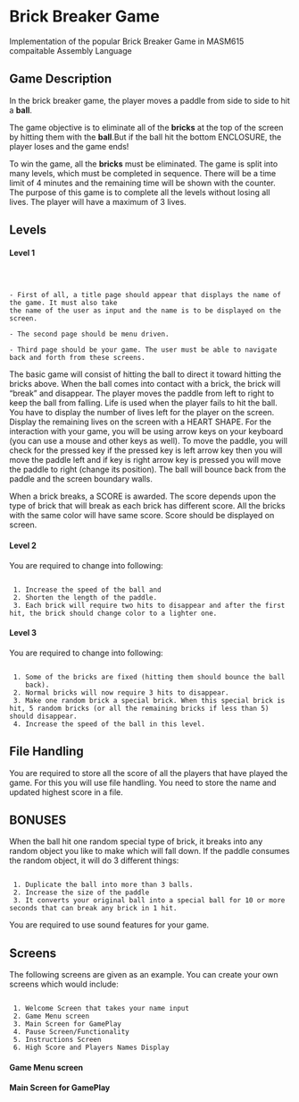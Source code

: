 
# Brick Breaker Game 

Implementation of the popular Brick Breaker Game in MASM615 compaitable Assembly Language




## Game Description

In the brick breaker game, the player moves a paddle from side to side to hit a **ball**. 

The game objective is to eliminate all of the **bricks** at the top of the screen by hitting them with the **ball**.But if the ball hit the bottom ENCLOSURE, the player loses and the game ends! 

To win the game, all the **bricks** must be eliminated. The game is split into many levels, which must be completed in sequence. There will be a time limit of 4 minutes and the remaining time will be shown with the counter. The purpose of this game is to complete all the levels without losing all lives. The player will have a maximum of 3 lives.


## Levels

#### Level 1

```



- First of all, a title page should appear that displays the name of     the game. It must also take
the name of the user as input and the name is to be displayed on the screen.

- The second page should be menu driven.

- Third page should be your game. The user must be able to navigate back and forth from these screens.
```
The basic game will consist of hitting the ball to direct it toward hitting the bricks above. When the ball comes into contact with a brick, the brick will “break” and disappear. The player moves the paddle from left to right to keep the ball from falling. Life is used when the player fails to hit the ball. You have to display the number of lives left for the player on the screen. Display the
remaining lives on the screen with a HEART SHAPE. For the interaction with your game, you will be using arrow keys on your keyboard (you can use a mouse and other keys as well). 
To move the paddle, you will check for the pressed key if the pressed key is left arrow key then you will move the paddle left and if key is right arrow key is pressed you will move the paddle to right (change its position). The ball will bounce back from the paddle and the screen boundary walls.

When a brick breaks, a SCORE is awarded. The score depends upon the type of brick that will break as each brick has different score. All the bricks with the same color will have same score. Score should be displayed on screen.

#### Level 2

You are required to change into following:

```

 1. Increase the speed of the ball and
 2. Shorten the length of the paddle.
 3. Each brick will require two hits to disappear and after the first hit, the brick should change color to a lighter one.

```
#### Level 3

You are required to change into following:

```

 1. Some of the bricks are fixed (hitting them should bounce the ball
    back).
 2. Normal bricks will now require 3 hits to disappear.
 3. Make one random brick a special brick. When this special brick is hit, 5 random bricks (or all the remaining bricks if less than 5) should disappear.
 4. Increase the speed of the ball in this level.

```
## File Handling

You are required to store all the score of all the players that have played the game. For this you will use file handling. You need to store the name and updated highest score in a file.


## BONUSES

When the ball hit one random special type of brick, it breaks into any random object you like to
make which will fall down. If the paddle consumes the random object, it will do 3 different things:

```

 1. Duplicate the ball into more than 3 balls.
 2. Increase the size of the paddle
 3. It converts your original ball into a special ball for 10 or more seconds that can break any brick in 1 hit.
```
You are required to use sound features for your game.

## Screens

The following screens are given as an example. You can create your own screens which would
include:

```

 1. Welcome Screen that takes your name input
 2. Game Menu screen
 3. Main Screen for GamePlay
 4. Pause Screen/Functionality
 5. Instructions Screen
 6. High Score and Players Names Display
```

#### Game Menu screen

#### Main Screen for GamePlay





